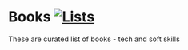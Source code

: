 # Books [![Lists](https://img.shields.io/badge/-more%20lists-0a0a0a.svg?style=flat&colorA=0a0a0a)](https://github.com/jakazzy/resources)
These are curated list of books - tech and soft skills


